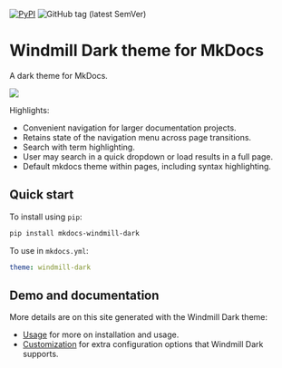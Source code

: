 [![PyPI][pypi-image]][pypi-link] ![GitHub tag (latest SemVer)](https://img.shields.io/github/v/tag/noraj/mkdocs-windmill-dark?sort=semver)

  [pypi-image]: https://img.shields.io/pypi/v/mkdocs-windmill-dark.svg
  [pypi-link]: https://pypi.python.org/pypi/mkdocs-windmill-dark

# Windmill Dark theme for MkDocs

A dark theme for MkDocs.

![](https://i.imgur.com/unuowsz.png)

Highlights:
- Convenient navigation for larger documentation projects.
- Retains state of the navigation menu across page transitions.
- Search with term highlighting.
- User may search in a quick dropdown or load results in a full page.
- Default mkdocs theme within pages, including syntax highlighting.

## Quick start

To install using `pip`:
``` sh
pip install mkdocs-windmill-dark
```

To use in `mkdocs.yml`:
``` yaml
theme: windmill-dark
```

## Demo and documentation

More details are on this site generated with the Windmill Dark theme:
- [Usage](https://noraj.github.io/mkdocs-windmill-dark/#) for more on installation and usage.
- [Customization](https://noraj.github.io/mkdocs-windmill-dark/#customization/) for extra configuration options that Windmill Dark supports.
